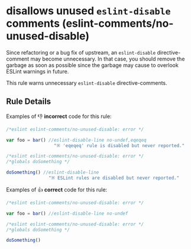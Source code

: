 # disallows unused `eslint-disable` comments (eslint-comments/no-unused-disable)

Since refactoring or a bug fix of upstream, an `eslint-disable` directive-comment may become unnecessary.
In that case, you should remove the garbage as soon as possible since the garbage may cause to overlook ESLint warnings in future.

This rule warns unnecessary `eslint-disable` directive-comments.

## Rule Details

Examples of :-1: **incorrect** code for this rule:

```js
/*eslint eslint-comments/no-unused-disable: error */

var foo = bar() //eslint-disable-line no-undef,eqeqeq
                  "※ 'eqeqeq' rule is disabled but never reported."
```

```js
/*eslint eslint-comments/no-unused-disable: error */
/*globals doSomething */

doSomething() //eslint-disable-line
                "※ ESLint rules are disabled but never reported."
```

Examples of :+1: **correct** code for this rule:

```js
/*eslint eslint-comments/no-unused-disable: error */

var foo = bar() //eslint-disable-line no-undef
```

```js
/*eslint eslint-comments/no-unused-disable: error */
/*globals doSomething */

doSomething()
```
